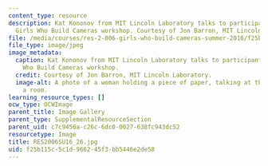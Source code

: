 ```yaml
---
content_type: resource
description: Kat Kononov from MIT Lincoln Laboratory talks to participants of the
  Girls Who Build Cameras workshop. Courtesy of Jon Barron, MIT Lincoln Laboratory.
file: /media/courses/res-2-006-girls-who-build-cameras-summer-2016/f25b115c5c1d966245f3bb5446e2de58_RES2006SU16_26.jpg
file_type: image/jpeg
image_metadata:
  caption: Kat Kononov from MIT Lincoln Laboratory talks to participants of the Girls
    Who Build Cameras workshop.
  credit: Courtesy of Jon Barron, MIT Lincoln Laboratory.
  image-alt: A photo of a woman holding a piece of paper, talking at the front of
    a room.
learning_resource_types: []
ocw_type: OCWImage
parent_title: Image Gallery
parent_type: SupplementalResourceSection
parent_uid: c7c9456a-c26c-6dc0-0027-638fc943dc52
resourcetype: Image
title: RES2006SU16_26.jpg
uid: f25b115c-5c1d-9662-45f3-bb5446e2de58
---
```

